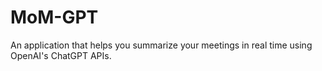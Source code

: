 # MoM-GPT
An application that helps you summarize your meetings in real time using OpenAI's ChatGPT APIs.
